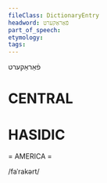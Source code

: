 ```yaml
---
fileClass: DictionaryEntry
headword: פֿאַראַקערט
part_of_speech: 
etymology: 
tags: 
---
```

פֿאַראַקערט

CENTRAL
========

HASIDIC
=======
= AMERICA = 

/faˈrakərt/